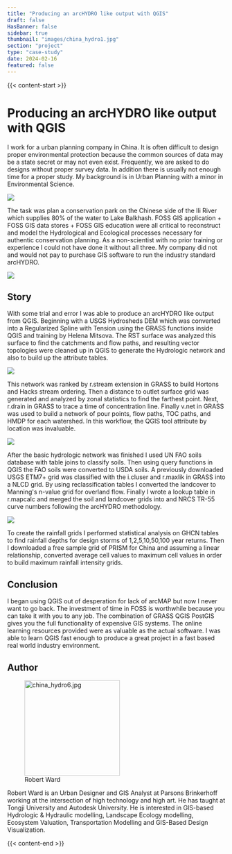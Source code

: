 ```yaml
---
title: "Producing an arcHYDRO like output with QGIS"
draft: false
HasBanner: false
sidebar: true
thumbnail: "images/china_hydro1.jpg"
section: "project"
type: "case-study"
date: 2024-02-16
featured: false
---
```

{{< content-start >}}

# Producing an arcHYDRO like output with QGIS

I work for a urban planning company in China. It is often difficult to design proper environmental protection because the common sources of data may be a state secret or may not even exist. Frequently, we are asked to do designs without proper survey data. In addition there is usually not enough time for a proper study. My background is in Urban Planning with a minor in Environmental Science.

![](../images/china_hydro1.jpg)

The task was plan a conservation park on the Chinese side of the Ili River which supplies 80% of the water to Lake Balkhash. FOSS GIS application + FOSS GIS data stores + FOSS GIS education were all critical to reconstruct and model the Hydrological and Ecological processes necessary for authentic conservation planning. As a non-scientist with no prior training or experience I could not have done it without all three. My company did not and would not pay to purchase GIS software to run the industry standard arcHYDRO.

![](../images/china_hydro2.jpg)

## Story

With some trial and error I was able to produce an arcHYDRO like output from QGIS. Beginning with a USGS Hydrosheds DEM which was converted into a Regularized Spline with Tension using the GRASS functions inside QGIS and training by Helena Mitsova. The RST surface was analyzed this surface to find the catchments and flow paths, and resulting vector topologies were cleaned up in QGIS to generate the Hydrologic network and also to build up the attribute tables.

![](../images/china_hydro3.jpg)

This network was ranked by r.stream extension in GRASS to build Hortons and Hacks stream ordering. Then a distance to outlet surface grid was generated and analyzed by zonal statistics to find the farthest point. Next, r.drain in GRASS to trace a time of concentration line. Finally v.net in GRASS was used to build a network of pour points, flow paths, TOC paths, and HMDP for each watershed. In this workflow, the QGIS tool attribute by location was invaluable.

![](../images/china_hydro4.jpg)

After the basic hydrologic network was finished I used UN FAO soils database with table joins to classify soils. Then using query functions in QGIS the FAO soils were converted to USDA soils. A previously downloaded USGS ETM7+ grid was classified with the i.cluser and r.maxlik in GRASS into a NLCD grid. By using reclassification tables I converted the landcover to Manning\'s n-value grid for overland flow. Finally I wrote a lookup table in r.mapcalc and merged the soil and landcover grids into and NRCS TR-55 curve numbers following the arcHYDRO methodology.

![](../images/china_hydro5.jpg)

To create the rainfall grids I performed statistical analysis on GHCN tables to find rainfall depths for design storms of 1,2,5,10,50,100 year returns. Then I downloaded a free sample grid of PRISM for China and assuming a linear relationship, converted average cell values to maximum cell values in order to build maximum rainfall intensity grids.

## Conclusion

I began using QGIS out of desperation for lack of arcMAP but now I never want to go back. The investment of time in FOSS is worthwhile because you can take it with you to any job. The combination of GRASS QGIS PostGIS gives you the full functionality of expensive GIS systems. The online learning resources provided were as valuable as the actual software. I was able to learn QGIS fast enough to produce a great project in a fast based real world industry environment.

## Author

<figure>
<img src="../images/china_hydro6.jpg" class="align-left" height="220" alt="china_hydro6.jpg" />
<figcaption>Robert Ward</figcaption>
</figure>

Robert Ward is an Urban Designer and GIS Analyst at Parsons Brinkerhoff working at the intersection of high technology and high art. He has taught at Tongji University and Autodesk University. He is interested in GIS-based Hydrologic & Hydraulic modelling, Landscape Ecology modelling, Ecosystem Valuation, Transportation Modelling and GIS-Based Design Visualization.

{{< content-end >}}

